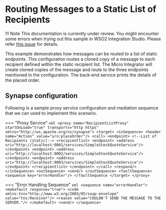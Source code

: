 # Routing Messages to a Static List of Recipients
!!! Note
    This documentation is currently under review. You might encounter some errors when trying out this sample in WSO2 Integration Studio. Please refer [this issue](https://github.com/wso2/integration-studio/issues/37) for details.

This example demonstrates how messages can be routed to a list of static endpoints. This configuration routes a cloned copy of a message to each recipient defined within the static recipient list. The Micro Integrator will create cloned copies of the message and route to the three endpoints mentioned in the configuration. The back-end service prints the details of the placed order. 

## Synapse configuration
Following is a sample proxy service configuration and mediation sequence that we can used to implement this scenario.

=== "Proxy Service"
    ```xml
    <proxy name="RecipientListProxy" startOnLoad="true" transports="http https" xmlns="http://ws.apache.org/ns/synapse">
    <target>
            <inSequence>
                <header name="Action" value="urn:placeOrder"/>
                <call>
                    <endpoint>
                        <!--List of Recipients (static)-->
                        <recipientlist>
                            <endpoint>
                                <address uri="http://localhost:9001/services/SimpleStockQuoteService"/>
                            </endpoint>
                            <endpoint>
                                <address uri="http://localhost:9002/services/SimpleStockQuoteService"/>
                            </endpoint>
                            <endpoint>
                                <address uri="http://localhost:9003/services/SimpleStockQuoteService"/>
                            </endpoint>
                        </recipientlist>
                    </endpoint>
                </call>
                <respond/>
            </inSequence>
            <outSequence>
                <send/>
            </outSequence>
            <faultSequence>
                <sequence key="errorHandler"/>
            </faultSequence
        </target>
    </proxy>
    ```

=== "Error Handling Sequence"
    ```xml
    <sequence name="errorHandler">
        <makefault response="true">
            <code xmlns:tns="http://www.w3.org/2003/05/soap-envelope" value="tns:Receiver"/>
            <reason value="COULDN'T SEND THE MESSAGE TO THE SERVER."/>
        </makefault>
        <send/>
    </sequence>
    ```

<!--
Set up the back-end service.

Invoke the Micro Integrator:

To test this, run
the StockQuote client to send an out-only message as follows:

```bash
ant stockquote -Dmode=placeorder -Dtrpurl=http://localhost:8280/
```

If you examine the console output of
each server, you can see that requests are processed by the three
servers as follows:

```bash
Accepted order #1 for : 15738 stocks of IBM at $ 185.51155223506518
```

Now shutdown MyServer1 and resend the request. You will observe that requests are still processed by MyServer2 and MyServer3.
-->
